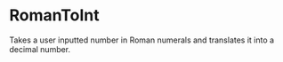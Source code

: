 # RomanToInt
Takes a user inputted number in Roman numerals and translates it into a decimal number.
